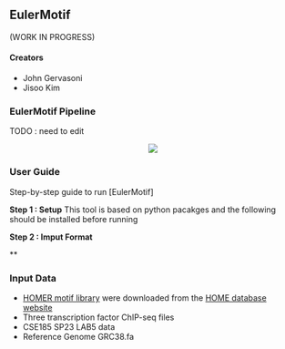 ## EulerMotif
(WORK IN PROGRESS)

#### Creators
- John Gervasoni
- Jisoo Kim

### EulerMotif Pipeline
TODO : need to edit
<p align="center">
  <img src="https://github.com/itsjisookim/CSE185-Project-JisooKim-JohnGervasoni/blob/main/figures/EulerMotif_Pipeline.v1.png" />
</p>

### User Guide
Step-by-step guide to run [EulerMotif]

**Step 1 : Setup**
This tool is based on python pacakges and the following should be installed before running

**Step 2 : Imput Format**

**

### Input Data

- [HOMER motif library](http://homer.ucsd.edu/homer/custom.motifs) were downloaded from the [HOME database website](http://homer.ucsd.edu/homer/motif/motifDatabase.html)
- Three transcription factor ChIP-seq files 
-   CSE185 SP23 LAB5 data
- Reference Genome GRC38.fa
